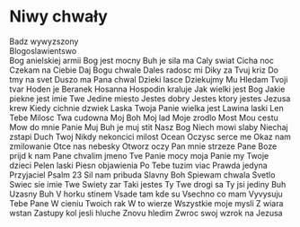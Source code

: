 # Niwy chwały

Badz wywyzszony\
Blogoslawientswo\
Bog anielskiej armii
Bog jest mocny
Buh je sila ma
Caly swiat
Cicha noc
Czekam na Ciebie
Daj Bogu chwale
Dales radosc mi
Diky za Tvuj kriz
Do tmy na svet
Duszo ma Pana chwal
Dzieki lasce
Dziekujmy Mu
Hledam Tvoji tvar
Hoden je Beranek
Hosanna
Hospodin kraluje
Jak wielki jest Bog
Jakie piekne jest imie Twe
Jedine miesto
Jestes dobry
Jestes ktory jestes
Jezusa krew
Kiedy cichnie dzwiek
Laska Twoja Panie wielka jest
Lawina laski
Len Tebe
Milosc Twa cudowna
Moj Boh
Moj lad
Moje zrodlo
Most
Mou cestu
Mow do mnie Panie
Muj Buh je muj stit
Nasz Bog
Niech mowi slaby
Niechaj zstapi Duch Twoj
Nikdy nekoncici milost
Ocean
Oczysc serce me
Okaz nam zmilowanie
Otce nas nebesky
Otworz oczy
Pan mnie strzeze
Pane Boze prijd k nam
Pane chvalim jmeno Tve
Panie mocy moja
Panie my Twoje dzieci
Pelen laski
Piesn objawienia
Po Tebe tuzim viac
Prawda jedyna
Przyjaciel
Psalm 23
Sil nam pribuda
Slavny Boh
Spiewam chwala
Svetlo
Swiec sie imie Twe
Swiety zar
Taki jestes Ty
Twe drogi sa
Ty jsi jediny Buh
Uzasny Buh
V horku stinem
Vsade tam kde su
Vsechno co mam
Vyvysuju Tebe Pane
W cieniu Twoich rak
W to wierze
Wszystkie moje mysli
Z wiara wstan
Zastupy kol jesli hluche
Znovu hledim
Zwroc swoj wzrok na Jezusa
